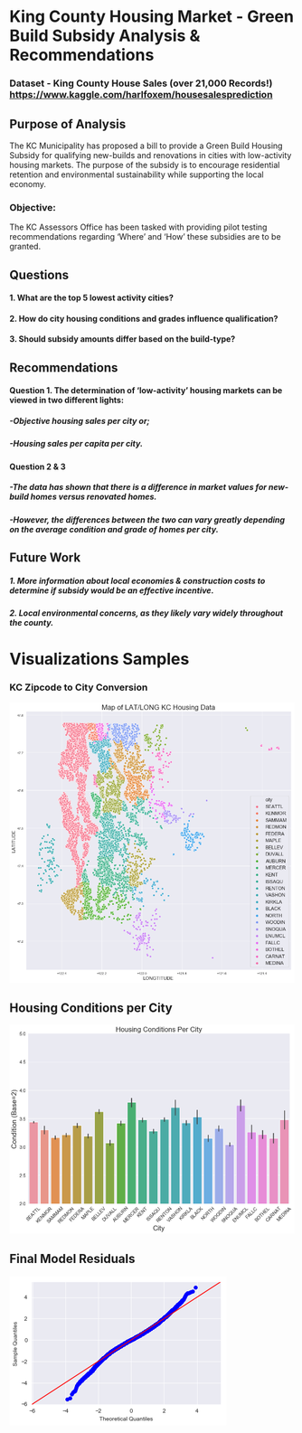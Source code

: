 # King County Housing Market - Green Build Subsidy Analysis & Recommendations

### Dataset - King County House Sales (over 21,000 Records!) https://www.kaggle.com/harlfoxem/housesalesprediction

## Purpose of Analysis
The KC Municipality has proposed a bill to provide a Green Build Housing Subsidy for qualifying new-builds and 
renovations in cities with low-activity housing markets. The purpose of the subsidy is to encourage residential retention 
and environmental sustainability while supporting the local economy.

### Objective:
The KC Assessors Office has been tasked with providing pilot testing recommendations regarding ‘Where’ and ‘How’ these 
subsidies are to be granted.

## Questions
#### 1. What are the top 5 lowest activity cities?
#### 2. How do city housing conditions and grades influence qualification?
#### 3. Should subsidy amounts differ based on the build-type?

## Recommendations
#### Question 1. The determination of ‘low-activity’ housing markets can be viewed in two different lights:
##### -Objective housing sales per city or;
##### -Housing sales per capita per city.

#### Question 2 & 3
##### -The data has shown that there is a difference in market values for new-build homes versus renovated homes.  
##### -However, the differences between the two can vary greatly depending on the average condition and grade of homes per city.

## Future Work
##### 1. More information about local economies & construction costs to determine if subsidy would be an effective incentive.
##### 2.  Local environmental concerns, as they likely vary widely throughout the county.

# Visualizations Samples
### KC Zipcode to City Conversion
![png](README_images/output_83_1.png)

## Housing Conditions per City
![png](README_images/output_97_1.png)

## Final Model Residuals
![png](README_images/output_164_1.png)
